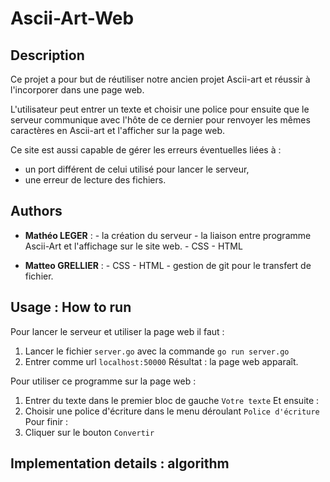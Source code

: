 # Ascii-Art-Web
## Description
Ce projet a pour but de réutiliser notre ancien projet Ascii-art et réussir à l'incorporer dans une page web. 

L'utilisateur peut entrer un texte et choisir une police pour ensuite que le serveur communique avec l'hôte de ce dernier pour renvoyer les mêmes caractères en Ascii-art et l'afficher sur la page web. 

Ce site est aussi capable de gérer les erreurs éventuelles liées à : 
- un port différent de celui utilisé pour lancer le serveur,
- une erreur de lecture des fichiers.

## Authors 
- **Mathéo LEGER** : 
                        - la création du serveur
                        - la liaison entre programme Ascii-Art et l'affichage sur le site web.
                        - CSS
                        - HTML

- **Matteo GRELLIER** : 
                        - CSS
                        - HTML
                        - gestion de git pour le transfert de fichier.

## Usage : How to run
Pour lancer le serveur et utiliser la page web il faut :
1. Lancer le fichier ``server.go`` avec la commande ``go run server.go``
2. Entrer comme url ``localhost:50000``
Résultat : la page web apparaît.

Pour utiliser ce programme sur la page web :

1. Entrer du texte dans le premier bloc de gauche ``Votre texte``
Et ensuite : 
2. Choisir une police d'écriture dans le menu déroulant ``Police d'écriture``
Pour finir : 
3. Cliquer sur le bouton ``Convertir``

## Implementation details : algorithm

